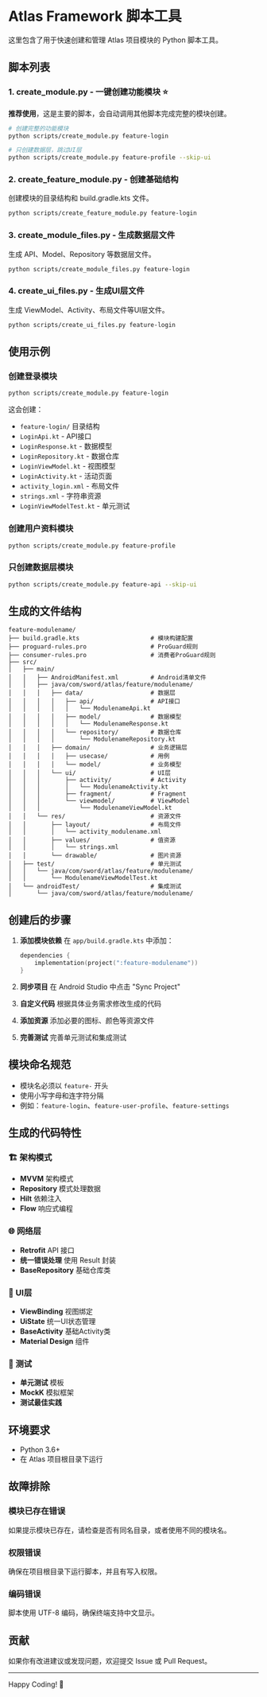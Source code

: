 # Atlas Framework 脚本工具

这里包含了用于快速创建和管理 Atlas 项目模块的 Python 脚本工具。

## 脚本列表

### 1. create_module.py - 一键创建功能模块 ⭐️

**推荐使用**，这是主要的脚本，会自动调用其他脚本完成完整的模块创建。

```bash
# 创建完整的功能模块
python scripts/create_module.py feature-login

# 只创建数据层，跳过UI层
python scripts/create_module.py feature-profile --skip-ui
```

### 2. create_feature_module.py - 创建基础结构

创建模块的目录结构和 build.gradle.kts 文件。

```bash
python scripts/create_feature_module.py feature-login
```

### 3. create_module_files.py - 生成数据层文件

生成 API、Model、Repository 等数据层文件。

```bash
python scripts/create_module_files.py feature-login
```

### 4. create_ui_files.py - 生成UI层文件

生成 ViewModel、Activity、布局文件等UI层文件。

```bash
python scripts/create_ui_files.py feature-login
```

## 使用示例

### 创建登录模块

```bash
python scripts/create_module.py feature-login
```

这会创建：
- `feature-login/` 目录结构
- `LoginApi.kt` - API接口
- `LoginResponse.kt` - 数据模型
- `LoginRepository.kt` - 数据仓库
- `LoginViewModel.kt` - 视图模型
- `LoginActivity.kt` - 活动页面
- `activity_login.xml` - 布局文件
- `strings.xml` - 字符串资源
- `LoginViewModelTest.kt` - 单元测试

### 创建用户资料模块

```bash
python scripts/create_module.py feature-profile
```

### 只创建数据层模块

```bash
python scripts/create_module.py feature-api --skip-ui
```

## 生成的文件结构

```
feature-modulename/
├── build.gradle.kts                    # 模块构建配置
├── proguard-rules.pro                  # ProGuard规则
├── consumer-rules.pro                  # 消费者ProGuard规则
├── src/
│   ├── main/
│   │   ├── AndroidManifest.xml         # Android清单文件
│   │   ├── java/com/sword/atlas/feature/modulename/
│   │   │   ├── data/                   # 数据层
│   │   │   │   ├── api/                # API接口
│   │   │   │   │   └── ModulenameApi.kt
│   │   │   │   ├── model/              # 数据模型
│   │   │   │   │   └── ModulenameResponse.kt
│   │   │   │   └── repository/         # 数据仓库
│   │   │   │       └── ModulenameRepository.kt
│   │   │   ├── domain/                 # 业务逻辑层
│   │   │   │   ├── usecase/            # 用例
│   │   │   │   └── model/              # 业务模型
│   │   │   └── ui/                     # UI层
│   │   │       ├── activity/           # Activity
│   │   │       │   └── ModulenameActivity.kt
│   │   │       ├── fragment/           # Fragment
│   │   │       └── viewmodel/          # ViewModel
│   │   │           └── ModulenameViewModel.kt
│   │   └── res/                        # 资源文件
│   │       ├── layout/                 # 布局文件
│   │       │   └── activity_modulename.xml
│   │       ├── values/                 # 值资源
│   │       │   └── strings.xml
│   │       └── drawable/               # 图片资源
│   ├── test/                           # 单元测试
│   │   └── java/com/sword/atlas/feature/modulename/
│   │       └── ModulenameViewModelTest.kt
│   └── androidTest/                    # 集成测试
│       └── java/com/sword/atlas/feature/modulename/
```

## 创建后的步骤

1. **添加模块依赖**
   在 `app/build.gradle.kts` 中添加：
   ```kotlin
   dependencies {
       implementation(project(":feature-modulename"))
   }
   ```

2. **同步项目**
   在 Android Studio 中点击 "Sync Project"

3. **自定义代码**
   根据具体业务需求修改生成的代码

4. **添加资源**
   添加必要的图标、颜色等资源文件

5. **完善测试**
   完善单元测试和集成测试

## 模块命名规范

- 模块名必须以 `feature-` 开头
- 使用小写字母和连字符分隔
- 例如：`feature-login`、`feature-user-profile`、`feature-settings`

## 生成的代码特性

### 🏗️ 架构模式
- **MVVM** 架构模式
- **Repository** 模式处理数据
- **Hilt** 依赖注入
- **Flow** 响应式编程

### 🌐 网络层
- **Retrofit** API 接口
- **统一错误处理** 使用 Result 封装
- **BaseRepository** 基础仓库类

### 🎯 UI层
- **ViewBinding** 视图绑定
- **UiState** 统一UI状态管理
- **BaseActivity** 基础Activity类
- **Material Design** 组件

### 🧪 测试
- **单元测试** 模板
- **MockK** 模拟框架
- **测试最佳实践**

## 环境要求

- Python 3.6+
- 在 Atlas 项目根目录下运行

## 故障排除

### 模块已存在错误
如果提示模块已存在，请检查是否有同名目录，或者使用不同的模块名。

### 权限错误
确保在项目根目录下运行脚本，并且有写入权限。

### 编码错误
脚本使用 UTF-8 编码，确保终端支持中文显示。

## 贡献

如果你有改进建议或发现问题，欢迎提交 Issue 或 Pull Request。

---

Happy Coding! 🚀